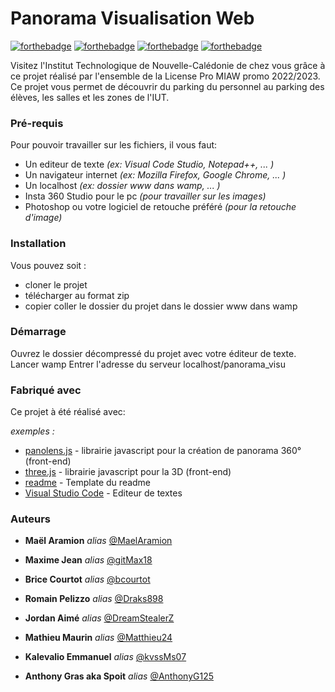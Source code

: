 # Panorama Visualisation Web
<!-- _(juste en dessous des badges sympatiques à placer)_ -->

[![forthebadge](http://forthebadge.com/images/badges/built-with-love.svg)](http://forthebadge.com)  [![forthebadge](https://forthebadge.com/images/badges/made-with-javascript.svg)](http://forthebadge.com)    [![forthebadge](https://forthebadge.com/images/badges/uses-html.svg)](http://forthebadge.com)   [![forthebadge](https://forthebadge.com/images/badges/uses-css.svg)](http://forthebadge.com)

Visitez l'Institut Technologique de Nouvelle-Calédonie de chez vous grâce à ce projet réalisé par l'ensemble de la License Pro MIAW promo 2022/2023.
Ce projet vous permet de découvrir du parking du personnel au parking des élèves, les salles et les zones de l'IUT.


### Pré-requis

Pour pouvoir travailler sur les fichiers, il vous faut:

- Un editeur de texte _(ex: Visual Code Studio, Notepad++, ... )_
- Un navigateur internet _(ex: Mozilla Firefox, Google Chrome, ... )_
- Un localhost _(ex: dossier www dans wamp, ... )_
- Insta 360 Studio pour le pc _(pour travailler sur les images)_
- Photoshop ou votre logiciel de retouche préféré _(pour la retouche d'image)_

### Installation

Vous pouvez soit :

* cloner le projet
* télécharger au format zip
* copier coller le dossier du projet dans le dossier www dans wamp


### Démarrage

Ouvrez le dossier décompressé du projet avec votre éditeur de texte.
Lancer wamp
Entrer l'adresse du serveur localhost/panorama_visu

### Fabriqué avec

Ce projet à été réalisé avec:

_exemples :_
* [panolens.js](https://pchen66.github.io/Panolens) - librairie javascript pour la création de panorama 360° (front-end)
* [three.js](http://https://threejs.org) - librairie javascript pour la 3D (front-end)
* [readme](https://gist.github.com/JulienRAVIA/1cc6589cbf880d380a5bb574baa38811#file-readme-template-md) - Template du readme 
* [Visual Studio Code](https://code.visualstudio.com/) - Editeur de textes 

<!-- ## Contributing

Si vous souhaitez contribuer, lisez le fichier [CONTRIBUTING.md](https://example.org) pour savoir comment le faire. -->

<!-- ## Versions
Listez les versions ici 
_exemple :_
**Dernière version stable :** 5.0
**Dernière version :** 5.1
Liste des versions : [Cliquer pour afficher](https://github.com/your/project-name/tags)
_(pour le lien mettez simplement l'URL de votre projets suivi de ``/tags``)_ -->

### Auteurs

* **Maël Aramion** _alias_ [@MaelAramion](https://github.com/MaelAramion)
* **Maxime Jean** _alias_ [@gitMax18](https://github.com/gitMax18)
* **Brice Courtot** _alias_ [@bcourtot](https://github.com/bcourtot)

* **Romain Pelizzo** _alias_ [@Draks898](https://github.com/Draks898)
* **Jordan Aimé** _alias_ [@DreamStealerZ](https://github.com/DreamStealerZ)
* **Mathieu Maurin** _alias_ [@Matthieu24](https://github.com/Matthieu24)

* **Kalevalio Emmanuel** _alias_ [@kvssMs07](https://github.com/kvssMs07)
* **Anthony Gras aka Spoit** _alias_ [@AnthonyG125](https://github.com/AnthonyG125)


<!-- ## License

Ce projet est sous licence ``exemple: WTFTPL`` - voir le fichier [LICENSE.md](LICENSE.md) pour plus d'informations

# panorama_visu -->
